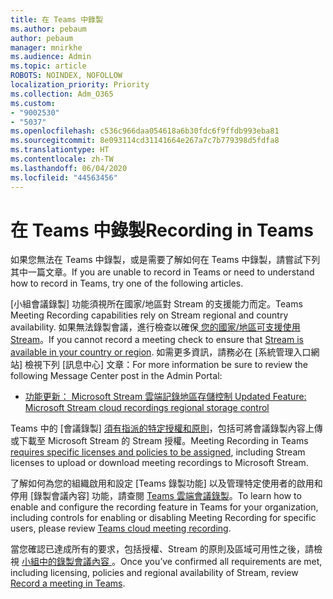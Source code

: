```yaml
---
title: 在 Teams 中錄製
ms.author: pebaum
author: pebaum
manager: mnirkhe
ms.audience: Admin
ms.topic: article
ROBOTS: NOINDEX, NOFOLLOW
localization_priority: Priority
ms.collection: Adm_O365
ms.custom:
- "9002530"
- "5037"
ms.openlocfilehash: c536c966daa054618a6b30fdc6f9ffdb993eba81
ms.sourcegitcommit: 8e093114cd31141664e267a7c7b779398d5fdfa8
ms.translationtype: HT
ms.contentlocale: zh-TW
ms.lasthandoff: 06/04/2020
ms.locfileid: "44563456"
---
```

# <a name="recording-in-teams"></a><span data-ttu-id="afb20-102">在 Teams 中錄製</span><span class="sxs-lookup"><span data-stu-id="afb20-102">Recording in Teams</span></span>

<span data-ttu-id="afb20-103">如果您無法在 Teams 中錄製，或是需要了解如何在 Teams 中錄製，請嘗試下列其中一篇文章。</span><span class="sxs-lookup"><span data-stu-id="afb20-103">If you are unable to record in Teams or need to understand how to record in Teams, try one of the following articles.</span></span>

<span data-ttu-id="afb20-104">[小組會議錄製] 功能須視所在國家/地區對 Stream 的支援能力而定。</span><span class="sxs-lookup"><span data-stu-id="afb20-104">Teams Meeting Recording capabilities rely on Stream regional and country availability.</span></span>  <span data-ttu-id="afb20-105">如果無法錄製會議，進行檢查以確保[ 您的國家/地區可支援使用 Stream](https://docs.microsoft.com/stream/faq#which-regions-does-microsoft-stream-host-my-data-in)。</span><span class="sxs-lookup"><span data-stu-id="afb20-105">If you cannot record a meeting check to ensure that [Stream is available in your country or region](https://docs.microsoft.com/stream/faq#which-regions-does-microsoft-stream-host-my-data-in).</span></span>  <span data-ttu-id="afb20-106">如需更多資訊，請務必在 [系統管理入口網站] 檢視下列 [訊息中心] 文章：</span><span class="sxs-lookup"><span data-stu-id="afb20-106">For more information be sure to review the following Message Center post in the Admin Portal:</span></span>

- [<span data-ttu-id="afb20-107"> 功能更新： Microsoft Stream 雲端記錄地區存儲控制 </span><span class="sxs-lookup"><span data-stu-id="afb20-107">Updated Feature: Microsoft Stream cloud recordings regional storage control</span></span>](https://admin.microsoft.com/AdminPortal/Home#/MessageCenter?id=MC214327)

<span data-ttu-id="afb20-108">Teams 中的 [會議錄製] [須有指派的特定授權和原則](https://docs.microsoft.com/microsoftteams/cloud-recording#prerequisites-for-teams-cloud-meeting-recording)，包括可將會議錄製內容上傳或下載至 Microsoft Stream 的 Stream 授權。</span><span class="sxs-lookup"><span data-stu-id="afb20-108">Meeting Recording in Teams [requires specific licenses and policies to be assigned](https://docs.microsoft.com/microsoftteams/cloud-recording#prerequisites-for-teams-cloud-meeting-recording), including Stream licenses to upload or download meeting recordings to Microsoft Stream.</span></span>

<span data-ttu-id="afb20-109">了解如何為您的組織啟用和設定 [Teams 錄製功能] 以及管理特定使用者的啟用和停用 [錄製會議內容] 功能，請查閱 [Teams 雲端會議錄製](https://docs.microsoft.com/microsoftteams/cloud-recording)。</span><span class="sxs-lookup"><span data-stu-id="afb20-109">To learn how to enable and configure the recording feature in Teams for your organization, including controls for enabling or disabling Meeting Recording for specific users, please review [Teams cloud meeting recording](https://docs.microsoft.com/microsoftteams/cloud-recording).</span></span>

<span data-ttu-id="afb20-110">當您確認已達成所有的要求，包括授權、Stream 的原則及區域可用性之後，請檢視 [ 小組中的錄製會議內容 ](https://support.office.com/article/34dfbe7f-b07d-4a27-b4c6-de62f1348c24)。</span><span class="sxs-lookup"><span data-stu-id="afb20-110">Once you’ve confirmed all requirements are met, including licensing, policies and regional availability of Stream, review [Record a meeting in Teams](https://support.office.com/article/34dfbe7f-b07d-4a27-b4c6-de62f1348c24).</span></span>
